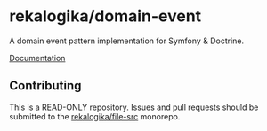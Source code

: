# rekalogika/domain-event

A domain event pattern implementation for Symfony & Doctrine.

[Documentation](https://rekalogika.dev/domain-event)

## Contributing

This is a READ-ONLY repository. Issues and pull requests should be submitted to
the [rekalogika/file-src](https://github.com/rekalogika/domain-event-src) monorepo.
